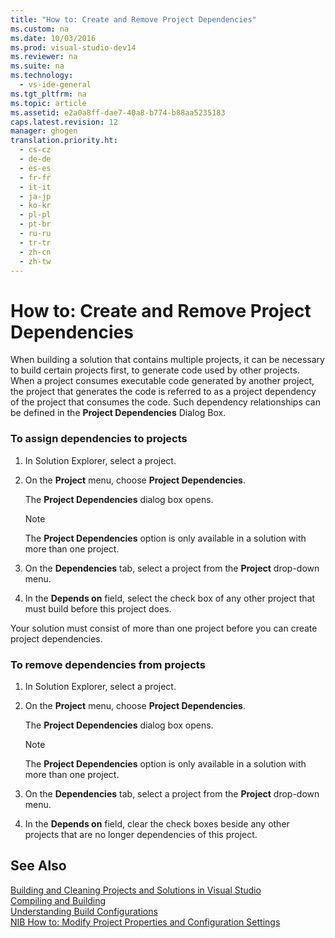 ```yaml
---
title: "How to: Create and Remove Project Dependencies"
ms.custom: na
ms.date: 10/03/2016
ms.prod: visual-studio-dev14
ms.reviewer: na
ms.suite: na
ms.technology: 
  - vs-ide-general
ms.tgt_pltfrm: na
ms.topic: article
ms.assetid: e2a0a8ff-dae7-40a8-b774-b88aa5235183
caps.latest.revision: 12
manager: ghogen
translation.priority.ht: 
  - cs-cz
  - de-de
  - es-es
  - fr-fr
  - it-it
  - ja-jp
  - ko-kr
  - pl-pl
  - pt-br
  - ru-ru
  - tr-tr
  - zh-cn
  - zh-tw
---
```

# How to: Create and Remove Project Dependencies
When building a solution that contains multiple projects, it can be necessary to build certain projects first, to generate code used by other projects. When a project consumes executable code generated by another project, the project that generates the code is referred to as a project dependency of the project that consumes the code. Such dependency relationships can be defined in the **Project Dependencies** Dialog Box.  
  
### To assign dependencies to projects  
  
1.  In Solution Explorer, select a project.  
  
2.  On the **Project** menu, choose **Project Dependencies**.  
  
     The **Project Dependencies** dialog box opens.  
  
    > [!NOTE]
    >  The **Project Dependencies** option is only available in a solution with more than one project.  
  
3.  On the **Dependencies** tab, select a project from the **Project** drop-down menu.  
  
4.  In the **Depends on** field, select the check box of any other project that must build before this project does.  
  
 Your solution must consist of more than one project before you can create project dependencies.  
  
### To remove dependencies from projects  
  
1.  In Solution Explorer, select a project.  
  
2.  On the **Project** menu, choose **Project Dependencies**.  
  
     The **Project Dependencies** dialog box opens.  
  
    > [!NOTE]
    >  The **Project Dependencies** option is only available in a solution with more than one project.  
  
3.  On the **Dependencies** tab, select a project from the **Project** drop-down menu.  
  
4.  In the **Depends on** field, clear the check boxes beside any other projects that are no longer dependencies of this project.  
  
## See Also  
 [Building and Cleaning Projects and Solutions in Visual Studio](../VS_IDE/Building-and-Cleaning-Projects-and-Solutions-in-Visual-Studio.md)   
 [Compiling and Building](../VS_IDE/Compiling-and-Building-in-Visual-Studio.md)   
 [Understanding Build Configurations](../VS_IDE/Understanding-Build-Configurations.md)   
 [NIB How to: Modify Project Properties and Configuration Settings](assetId:///e7184bc5-2f2b-4b4f-aa9a-3ecfcbc48b67)